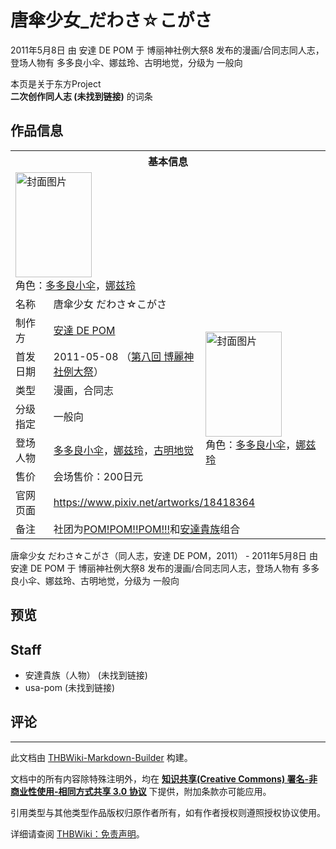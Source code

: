 # 唐傘少女_だわさ☆こがさ

<!-- source html: G:\repos\THBWiki-Markdown-Builder\THBWikiMarkdown\Temp\main\6\6d\ns0%3A%E5%94%90%E5%82%98%E5%B0%91%E5%A5%B3_%E3%81%A0%E3%82%8F%E3%81%95%E2%98%86%E3%81%93%E3%81%8C%E3%81%95.html -->

2011年5月8日 由 安達 DE POM 于 博丽神社例大祭8 发布的漫画/合同志同人志，登场人物有 多多良小伞、娜兹玲、古明地觉，分级为 一般向

本页是关于东方Project  
 **二次创作同人志 (未找到链接)** 的词条

## 作品信息

<table><tbody><tr><th colspan="3">基本信息</th></tr><tr><td class="cover-artwork-mobile" colspan="2"><a href="./文件-唐傘少女_だわさ☆こがさ封面.jpg.md" class="image" title="封面图片"><img alt="封面图片" src="https://upload.thwiki.cc/thumb/2/27/%E5%94%90%E5%82%98%E5%B0%91%E5%A5%B3_%E3%81%A0%E3%82%8F%E3%81%95%E2%98%86%E3%81%93%E3%81%8C%E3%81%95%E5%B0%81%E9%9D%A2.jpg/122px-%E5%94%90%E5%82%98%E5%B0%91%E5%A5%B3_%E3%81%A0%E3%82%8F%E3%81%95%E2%98%86%E3%81%93%E3%81%8C%E3%81%95%E5%B0%81%E9%9D%A2.jpg" decoding="async" loading="lazy" width="122" height="168" srcset="https://upload.thwiki.cc/thumb/2/27/%E5%94%90%E5%82%98%E5%B0%91%E5%A5%B3_%E3%81%A0%E3%82%8F%E3%81%95%E2%98%86%E3%81%93%E3%81%8C%E3%81%95%E5%B0%81%E9%9D%A2.jpg/183px-%E5%94%90%E5%82%98%E5%B0%91%E5%A5%B3_%E3%81%A0%E3%82%8F%E3%81%95%E2%98%86%E3%81%93%E3%81%8C%E3%81%95%E5%B0%81%E9%9D%A2.jpg 1.5x, https://upload.thwiki.cc/thumb/2/27/%E5%94%90%E5%82%98%E5%B0%91%E5%A5%B3_%E3%81%A0%E3%82%8F%E3%81%95%E2%98%86%E3%81%93%E3%81%8C%E3%81%95%E5%B0%81%E9%9D%A2.jpg/244px-%E5%94%90%E5%82%98%E5%B0%91%E5%A5%B3_%E3%81%A0%E3%82%8F%E3%81%95%E2%98%86%E3%81%93%E3%81%8C%E3%81%95%E5%B0%81%E9%9D%A2.jpg 2x" data-file-width="739" data-file-height="1018"></a><div class="cover-char">角色：<a href="./多多良小伞.md" title="多多良小伞">多多良小伞</a>，<a href="./娜兹玲.md" title="娜兹玲">娜兹玲</a></div></td>
</tr><tr><td class="label">名称</td><td colspan="2"> 唐傘少女 だわさ☆こがさ </td></tr><tr><td class="label">制作方</td><td><a href="/index.php?title=%E5%AE%89%E9%81%94_DE_POM&amp;action=edit&amp;redlink=1" class="new" title="安達 DE POM（页面不存在）">安達 DE POM</a></td><td class="cover-artwork" rowspan="6" style="min-width:168px;"><a href="./文件-唐傘少女_だわさ☆こがさ封面.jpg.md" class="image" title="封面图片"><img alt="封面图片" src="https://upload.thwiki.cc/thumb/2/27/%E5%94%90%E5%82%98%E5%B0%91%E5%A5%B3_%E3%81%A0%E3%82%8F%E3%81%95%E2%98%86%E3%81%93%E3%81%8C%E3%81%95%E5%B0%81%E9%9D%A2.jpg/122px-%E5%94%90%E5%82%98%E5%B0%91%E5%A5%B3_%E3%81%A0%E3%82%8F%E3%81%95%E2%98%86%E3%81%93%E3%81%8C%E3%81%95%E5%B0%81%E9%9D%A2.jpg" decoding="async" loading="lazy" width="122" height="168" srcset="https://upload.thwiki.cc/thumb/2/27/%E5%94%90%E5%82%98%E5%B0%91%E5%A5%B3_%E3%81%A0%E3%82%8F%E3%81%95%E2%98%86%E3%81%93%E3%81%8C%E3%81%95%E5%B0%81%E9%9D%A2.jpg/183px-%E5%94%90%E5%82%98%E5%B0%91%E5%A5%B3_%E3%81%A0%E3%82%8F%E3%81%95%E2%98%86%E3%81%93%E3%81%8C%E3%81%95%E5%B0%81%E9%9D%A2.jpg 1.5x, https://upload.thwiki.cc/thumb/2/27/%E5%94%90%E5%82%98%E5%B0%91%E5%A5%B3_%E3%81%A0%E3%82%8F%E3%81%95%E2%98%86%E3%81%93%E3%81%8C%E3%81%95%E5%B0%81%E9%9D%A2.jpg/244px-%E5%94%90%E5%82%98%E5%B0%91%E5%A5%B3_%E3%81%A0%E3%82%8F%E3%81%95%E2%98%86%E3%81%93%E3%81%8C%E3%81%95%E5%B0%81%E9%9D%A2.jpg 2x" data-file-width="739" data-file-height="1018"></a><div class="cover-char">角色：<a href="./多多良小伞.md" title="多多良小伞">多多良小伞</a>，<a href="./娜兹玲.md" title="娜兹玲">娜兹玲</a></div></td>
</tr><tr><td class="label">首发日期</td><td>2011-05-08&#160;（<a href="/展会作品列表?e=%E5%8D%9A%E4%B8%BD%E7%A5%9E%E7%A4%BE%E4%BE%8B%E5%A4%A7%E7%A5%AD%238">第八回 博麗神社例大祭</a>）</td></tr><tr><td class="label">类型</td><td>漫画，合同志</td></tr><tr><td class="label">分级指定</td><td>一般向</td></tr><tr><td class="label">登场人物</td><td><a href="./多多良小伞.md" title="多多良小伞">多多良小伞</a>，<a href="./娜兹玲.md" title="娜兹玲">娜兹玲</a>，<a href="./古明地觉.md" title="古明地觉">古明地觉</a></td></tr><tr><td class="label">售价</td><td>会场售价：200日元</td></tr>
<tr><td class="label">官网页面</td><td colspan="2"><a rel="nofollow" class="external free" href="https://www.pixiv.net/artworks/18418364">https://www.pixiv.net/artworks/18418364</a></td></tr><tr><td class="label">备注</td><td colspan="2">社团为<a href="/index.php?title=POM!POM!!POM!!!&amp;action=edit&amp;redlink=1" class="new" title="POM!POM!!POM!!!（页面不存在）">POM!POM!!POM!!!</a>和<a href="./安達貴族.md" title="安達貴族">安達貴族</a>组合</td></tr></tbody></table>

唐傘少女 だわさ☆こがさ（同人志，安達 DE POM，2011） - 2011年5月8日 由 安達 DE POM 于 博丽神社例大祭8 发布的漫画/合同志同人志，登场人物有 多多良小伞、娜兹玲、古明地觉，分级为 一般向

## 预览

## Staff
- 安達貴族（人物） (未找到链接)
- usa-pom (未找到链接)


## 评论




---

此文档由 [THBWiki-Markdown-Builder](https://github.com/Delsin-Yu/THBWiki-Markdown-Builder) 构建。

文档中的所有内容除特殊注明外，均在 [**知识共享(Creative Commons) 署名-非商业性使用-相同方式共享 3.0 协议**](https://creativecommons.org/licenses/by-sa/3.0/deed.zh-hans) 下提供，附加条款亦可能应用。

引用类型与其他类型作品版权归原作者所有，如有作者授权则遵照授权协议使用。

详细请查阅 [THBWiki：免责声明](https://thbwiki.cc/THBWiki:%E5%85%8D%E8%B4%A3%E5%A3%B0%E6%98%8E)。

